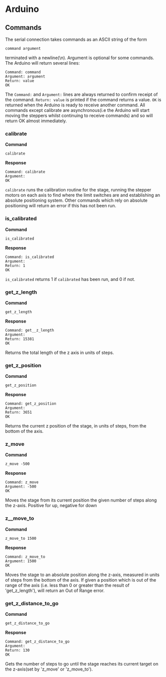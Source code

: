 # Arduino

## Commands

The serial connection takes commands as an ASCII string of the form 

```
command argument
```

terminated with a newline(\n). Argument is optional for some commands. The
Arduino will return several lines:

```
Command: command
Argument: argument
Return: value
OK
```

The `Command:` and `Argument:` lines are always returned to confirm receipt of the command. `Return: value` is printed if the command returns a value.
`OK` is returned when the Arduino is ready to receive another command.
All commands except calibrate are asynchronous(i.e the Arduino will start
moving the steppers whilst continuing to receive commands) and so will
return OK almost immediately.

### calibrate

**Command**

```
calibrate
```

**Response**

```
Command: calibrate
Argument:
OK
```

`calibrate` runs the calibration routine for the stage, running the stepper
 motors on each axis to find where the limit switches are and establishing
an absolute positioning system. Other commands which rely on absolute 
positioning will return an error if this has not been run.

### is_calibrated

**Command**

```
is_calibrated
```

**Response**

```
Command: is_calibrated
Argument:
Return: 1
OK
```

`is_calibrated` returns 1 if `calibrated` has been run, and 0 if not.

### get_z_length

**Command**

```
get_z_length
```

**Response**

```
Command: get__z_length
Argument: 
Return: 15381
OK
```

Returns the total length of the z axis in units of steps.

### get_z_position 

**Command**

```
get_z_position
```

**Response**

```
Command: get_z_position
Argument:
Return: 3651
OK
```

Returns the current z position of the stage, in units of steps, from the 
bottom of the axis.

### z_move

**Command**

```
z_move -500
```

**Response**

```
Command: z_move
Argument: -500
OK
```

Moves the stage from its current position the given number of steps along 
the z-axis. Positive for up, negative for down

### z__move_to

**Command**

```
z_move_to 1500
```

**Response**

```
Command: z_move_to
Argument: 1500
OK
```

Moves the stage to an absolute position along the z-axis, measured in
units of steps from the bottom of the axis. If given a position which is out
of the range of the axis (i.e. less than 0 or greater than the result of
'get_z_length'), will return an Out of Range error. 

### get_z_distance_to_go

**Command**

```
get_z_distance_to_go
```

**Response**

```
Command: get_z_distance_to_go
Argument:
Return: 130
OK
```

Gets the number of steps to go until the stage reaches its current target on
the z-axis(set by 'z_move' or 'z_move_to').
